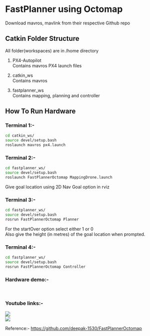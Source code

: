 # FastPlanner using Octomap 

Download mavros, mavlink from their respective Github repo

## Catkin Folder Structure
All folder(workspaces) are in /home directory
1. PX4-Autopilot\
  Contains mavros PX4 launch files 
 
2. catkin_ws\
  Contains mavros
  
3. fastplanner_ws\
  Contains mapping, planning and controller


## How To Run Hardware

### Terminal 1:-
```bash
cd catkin_ws/
source devel/setup.bash
roslaunch mavros px4.launch
```

### Terminal 2:-
```bash
cd fastplanner_ws/
source devel/setup.bash
roslaunch FastPlannerOctomap MappingDrone.launch
```
Give goal location using 2D Nav Goal option in rviz

### Terminal 3:-
```bash
cd fastplanner_ws/
source devel/setup.bash
rosrun FastPlannerOctomap Planner
```
For the startOver option select either 1 or 0\
Also give the height (in metres) of the goal location when prompted.

### Terminal 4:-
```bash
cd fastplanner_ws/
source devel/setup.bash
rosrun FastPlannerOctomap Controller
```
### Hardware demo:-
![]()
![]()

### Youtube links:-

[![](https://img.youtube.com/vi/_OIfPdrSIQQ/0.jpg)](https://www.youtube.com/watch?v=_OIfPdrSIQQ)\
[![](https://img.youtube.com/vi/qKHB9nG-Lkg/0.jpg)](https://www.youtube.com/watch?v=qKHB9nG-Lkg)

Reference:- https://github.com/deepak-1530/FastPlannerOctomap
